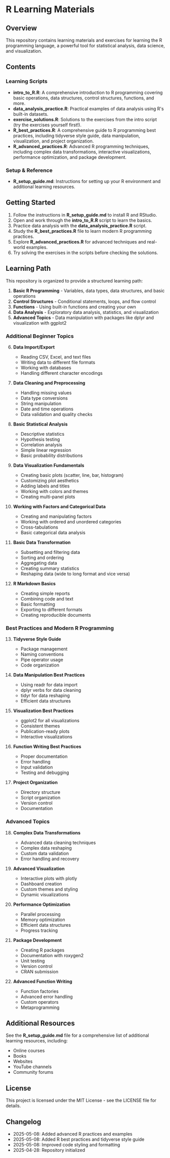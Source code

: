 # R Learning Materials

## Overview
This repository contains learning materials and exercises for learning the R programming language, a powerful tool for statistical analysis, data science, and visualization.

## Contents

### Learning Scripts
- **intro_to_R.R**: A comprehensive introduction to R programming covering basic operations, data structures, control structures, functions, and more.
- **data_analysis_practice.R**: Practical examples of data analysis using R's built-in datasets.
- **exercise_solutions.R**: Solutions to the exercises from the intro script (try the exercises yourself first!).
- **R_best_practices.R**: A comprehensive guide to R programming best practices, including tidyverse style guide, data manipulation, visualization, and project organization.
- **R_advanced_practices.R**: Advanced R programming techniques, including complex data transformations, interactive visualizations, performance optimization, and package development.

### Setup & Reference
- **R_setup_guide.md**: Instructions for setting up your R environment and additional learning resources.

## Getting Started

1. Follow the instructions in **R_setup_guide.md** to install R and RStudio.
2. Open and work through the **intro_to_R.R** script to learn the basics.
3. Practice data analysis with the **data_analysis_practice.R** script.
4. Study the **R_best_practices.R** file to learn modern R programming practices.
5. Explore **R_advanced_practices.R** for advanced techniques and real-world examples.
6. Try solving the exercises in the scripts before checking the solutions.

## Learning Path

This repository is organized to provide a structured learning path:

1. **Basic R Programming** - Variables, data types, data structures, and basic operations
2. **Control Structures** - Conditional statements, loops, and flow control
3. **Functions** - Using built-in functions and creating your own
4. **Data Analysis** - Exploratory data analysis, statistics, and visualization
5. **Advanced Topics** - Data manipulation with packages like dplyr and visualization with ggplot2

### Additional Beginner Topics

6. **Data Import/Export**
   - Reading CSV, Excel, and text files
   - Writing data to different file formats
   - Working with databases
   - Handling different character encodings

7. **Data Cleaning and Preprocessing**
   - Handling missing values
   - Data type conversions
   - String manipulation
   - Date and time operations
   - Data validation and quality checks

8. **Basic Statistical Analysis**
   - Descriptive statistics
   - Hypothesis testing
   - Correlation analysis
   - Simple linear regression
   - Basic probability distributions

9. **Data Visualization Fundamentals**
   - Creating basic plots (scatter, line, bar, histogram)
   - Customizing plot aesthetics
   - Adding labels and titles
   - Working with colors and themes
   - Creating multi-panel plots

10. **Working with Factors and Categorical Data**
    - Creating and manipulating factors
    - Working with ordered and unordered categories
    - Cross-tabulations
    - Basic categorical data analysis

11. **Basic Data Transformation**
    - Subsetting and filtering data
    - Sorting and ordering
    - Aggregating data
    - Creating summary statistics
    - Reshaping data (wide to long format and vice versa)

12. **R Markdown Basics**
    - Creating simple reports
    - Combining code and text
    - Basic formatting
    - Exporting to different formats
    - Creating reproducible documents

### Best Practices and Modern R Programming

13. **Tidyverse Style Guide**
    - Package management
    - Naming conventions
    - Pipe operator usage
    - Code organization

14. **Data Manipulation Best Practices**
    - Using readr for data import
    - dplyr verbs for data cleaning
    - tidyr for data reshaping
    - Efficient data structures

15. **Visualization Best Practices**
    - ggplot2 for all visualizations
    - Consistent themes
    - Publication-ready plots
    - Interactive visualizations

16. **Function Writing Best Practices**
    - Proper documentation
    - Error handling
    - Input validation
    - Testing and debugging

17. **Project Organization**
    - Directory structure
    - Script organization
    - Version control
    - Documentation

### Advanced Topics

18. **Complex Data Transformations**
    - Advanced data cleaning techniques
    - Complex data reshaping
    - Custom data validation
    - Error handling and recovery

19. **Advanced Visualization**
    - Interactive plots with plotly
    - Dashboard creation
    - Custom themes and styling
    - Dynamic visualizations

20. **Performance Optimization**
    - Parallel processing
    - Memory optimization
    - Efficient data structures
    - Progress tracking

21. **Package Development**
    - Creating R packages
    - Documentation with roxygen2
    - Unit testing
    - Version control
    - CRAN submission

22. **Advanced Function Writing**
    - Function factories
    - Advanced error handling
    - Custom operators
    - Metaprogramming

## Additional Resources

See the **R_setup_guide.md** file for a comprehensive list of additional learning resources, including:
- Online courses
- Books
- Websites
- YouTube channels
- Community forums

## License
This project is licensed under the MIT License - see the LICENSE file for details.

## Changelog
* 2025-05-08: Added advanced R practices and examples
* 2025-05-08: Added R best practices and tidyverse style guide
* 2025-05-08: Improved code styling and formatting
* 2025-04-28: Repository initialized